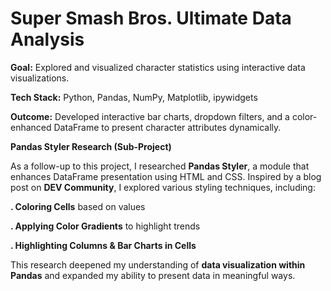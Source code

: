 # Super Smash Bros. Ultimate Data Analysis

**Goal:** Explored and visualized character statistics using interactive data visualizations.

**Tech Stack:** Python, Pandas, NumPy, Matplotlib, ipywidgets

**Outcome:** Developed interactive bar charts, dropdown filters, and a color-enhanced DataFrame to present character attributes dynamically.

**Pandas Styler Research (Sub-Project)**

As a follow-up to this project, I researched **Pandas Styler**, a module that enhances DataFrame presentation using HTML and CSS. Inspired by a blog post on **DEV Community**, I explored various styling techniques, including:

**. Coloring Cells** based on values

**. Applying Color Gradients** to highlight trends

**. Highlighting Columns & Bar Charts in Cells**

This research deepened my understanding of **data visualization within Pandas** and expanded my ability to present data in meaningful ways.
